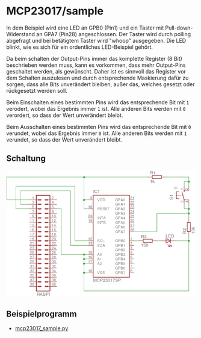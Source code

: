 # MCP23017/sample


In dem Beispiel wird eine LED an GPB0 (Pin1) und ein Taster mit Pull-down-Widerstand an GPA7 (Pin28) angeschlossen. Der Taster wird durch polling abgefragt und bei betätigtem Taster wird "whoop" ausgegeben. Die LED blinkt, wie es sich für ein ordentliches LED-Beispiel gehört. 

Da beim schalten der Output-Pins immer das komplette Register (8 Bit) beschrieben werden muss, kann es vorkommen, dass mehr Output-Pins geschaltet werden, als gewünscht. Daher ist es sinnvoll das Register vor dem Schalten auszulesen und durch entsprechende Maskierung  dafür zu sorgen, dass alle Bits unverändert bleiben, außer das, welches gesetzt oder rückgesetzt werden soll.

Beim Einschalten eines bestimmten Pins wird das entsprechende Bit mit `1` verodert, wobei das Ergebnis immer `1` ist. Alle anderen Bits werden mit `0` verordert, so dass der Wert unverändert bleibt.

Beim Ausschalten eines bestimmten Pins wird das entsprechende Bit mit `0` verundet, wobei das Ergebnis immer `0` ist. Alle anderen Bits werden mit `1` verundet, so dass der Wert unverändert bleibt.

## Schaltung

![Beispielschaltung](mcp23017_sample.png)

## Beispielprogramm

- [mcp23017_sample.py](mcp23017_sample.py)
